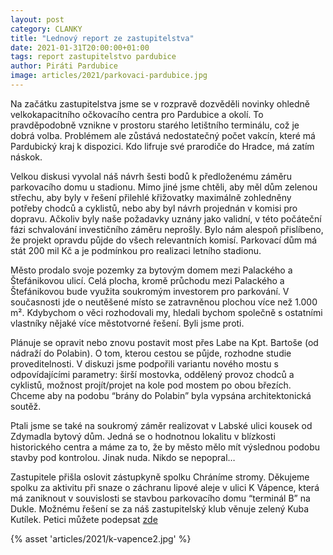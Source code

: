 ```yaml
---
layout: post
category: CLANKY
title: "Lednový report ze zastupitelstva"
date: 2021-01-31T20:00:00+01:00
tags: report zastupitelstvo pardubice
author: Piráti Pardubice
image: articles/2021/parkovaci-pardubice.jpg
---
```


Na začátku zastupitelstva jsme se v rozpravě dozvěděli novinky ohledně velkokapacitního očkovacího centra pro Pardubice a okolí. 
To pravděpodobně vznikne v prostoru starého letištního terminálu, což je dobrá volba. Problémem ale zůstává nedostatečný počet vakcín, 
které má Pardubický kraj k dispozici. Kdo lifruje své prarodiče do Hradce, má zatím náskok.

Velkou diskusi vyvolal náš návrh šesti bodů k předloženému záměru parkovacího domu u stadionu. 
Mimo jiné jsme chtěli, aby měl dům zelenou střechu, aby byly v řešení přilehlé křižovatky maximálně zohledněny potřeby chodců a cyklistů, 
nebo aby byl návrh projednán v komisi pro dopravu. Ačkoliv byly naše požadavky uznány jako validní, v této počáteční fázi schvalování investičního záměru neprošly. 
Bylo nám alespoň přislíbeno, že projekt opravdu půjde do všech relevantních komisí. Parkovací dům má stát 200 mil Kč a je podmínkou pro realizaci letního stadionu.

Město prodalo svoje pozemky za bytovým domem mezi Palackého a Štefánikovou ulicí. 
Celá plocha, kromě průchodu mezi Palackého a Štefánikovou bude využita soukromým investorem pro parkování. 
V současnosti jde o neutěšené místo se zatravněnou plochou více než 1.000 m². Kdybychom o věci rozhodovali my, 
hledali bychom společně s ostatními vlastníky nějaké více městotvorné řešení. Byli jsme proti.

Plánuje se opravit nebo znovu postavit most přes Labe na Kpt. Bartoše (od nádraží do Polabin). 
O tom, kterou cestou se půjde, rozhodne studie proveditelnosti. V diskuzi jsme podpořili variantu nového mostu s odpovídajícími parametry: širší mostovka, 
oddělený provoz chodců a cyklistů, možnost projít/projet na kole pod mostem po obou březích. Chceme aby na podobu “brány do Polabin” byla vypsána architektonická soutěž.

Ptali jsme se také na soukromý záměr realizovat v Labské ulici kousek od Zdymadla bytový dům. 
Jedná se o hodnotnou lokalitu v blízkosti historického centra a máme za to, že by město mělo mít výslednou podobu stavby pod kontrolou.
Jinak nuda. Nikdo se nepopral…

Zastupitele přišla oslovit zástupkyně spolku Chráníme stromy. Děkujeme spolku za aktivitu při snaze o záchranu lipové aleje v ulici K Vápence, 
která má zaniknout v souvislosti se stavbou parkovacího domu “terminál B” na Dukle. Možnému řešení se za náš zastupitelský klub věnuje zelený Kuba Kutílek.
Petici můžete podepsat [zde](https://www.alejkvapence.cz/)

{% asset 'articles/2021/k-vapence2.jpg' %}

